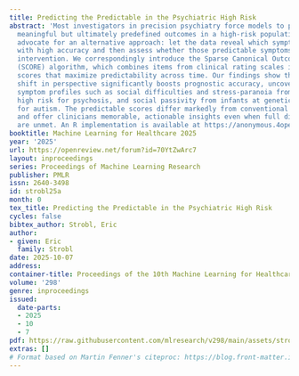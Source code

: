 ```yaml
---
title: Predicting the Predictable in the Psychiatric High Risk
abstract: 'Most investigators in precision psychiatry force models to predict clinically
  meaningful but ultimately predefined outcomes in a high-risk population. We instead
  advocate for an alternative approach: let the data reveal which symptoms are predictable
  with high accuracy and then assess whether those predictable symptoms warrant early
  intervention. We correspondingly introduce the Sparse Canonical Outcome REgression
  (SCORE) algorithm, which combines items from clinical rating scales into severity
  scores that maximize predictability across time. Our findings show that this simple
  shift in perspective significantly boosts prognostic accuracy, uncovering predictable
  symptom profiles such as social difficulties and stress-paranoia from those at clinical
  high risk for psychosis, and social passivity from infants at genetic high risk
  for autism. The predictable scores differ markedly from conventional clinical metrics
  and offer clinicians memorable, actionable insights even when full diagnostic criteria
  are unmet. An R implementation is available at https://anonymous.4open.science/r/SCORE-B06C.'
booktitle: Machine Learning for Healthcare 2025
year: '2025'
url: https://openreview.net/forum?id=70YtZwArc7
layout: inproceedings
series: Proceedings of Machine Learning Research
publisher: PMLR
issn: 2640-3498
id: strobl25a
month: 0
tex_title: Predicting the Predictable in the Psychiatric High Risk
cycles: false
bibtex_author: Strobl, Eric
author:
- given: Eric
  family: Strobl
date: 2025-10-07
address:
container-title: Proceedings of the 10th Machine Learning for Healthcare Conference
volume: '298'
genre: inproceedings
issued:
  date-parts:
  - 2025
  - 10
  - 7
pdf: https://raw.githubusercontent.com/mlresearch/v298/main/assets/strobl25a/strobl25a.pdf
extras: []
# Format based on Martin Fenner's citeproc: https://blog.front-matter.io/posts/citeproc-yaml-for-bibliographies/
---
```

